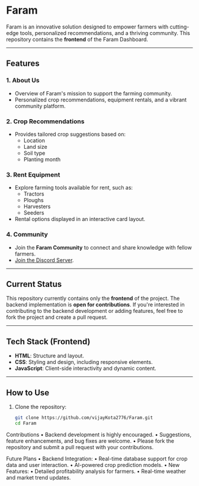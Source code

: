 # Faram 

Faram is an innovative solution designed to empower farmers with cutting-edge tools, personalized recommendations, and a thriving community. This repository contains the **frontend** of the Faram Dashboard.

---

## Features

### 1. About Us
- Overview of Faram's mission to support the farming community.
- Personalized crop recommendations, equipment rentals, and a vibrant community platform.

### 2. Crop Recommendations
- Provides tailored crop suggestions based on:
  - Location
  - Land size
  - Soil type
  - Planting month

### 3. Rent Equipment
- Explore farming tools available for rent, such as:
  - Tractors
  - Ploughs
  - Harvesters
  - Seeders
- Rental options displayed in an interactive card layout.

### 4. Community
- Join the **Faram Community** to connect and share knowledge with fellow farmers.
- [Join the Discord Server](https://discord.gg/2Aq6KrfcvM).



---

## Current Status

This repository currently contains only the **frontend** of the project. The backend implementation is **open for contributions**. If you're interested in contributing to the backend development or adding features, feel free to fork the project and create a pull request.

---

## Tech Stack (Frontend)

- **HTML**: Structure and layout.
- **CSS**: Styling and design, including responsive elements.
- **JavaScript**: Client-side interactivity and dynamic content.

---

## How to Use

1. Clone the repository:
   ```bash
   git clone https://github.com/vijayKota2776/Faram.git
   cd Faram

Contributions
	•	Backend development is highly encouraged.
	•	Suggestions, feature enhancements, and bug fixes are welcome.
	•	Please fork the repository and submit a pull request with your contributions.

 Future Plans
	•	Backend Integration:
	•	Real-time database support for crop data and user interaction.
	•	AI-powered crop prediction models.
	•	New Features:
	•	Detailed profitability analysis for farmers.
	•	Real-time weather and market trend updates.
